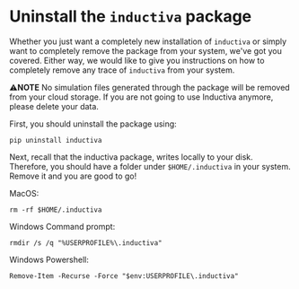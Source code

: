# Uninstall the `inductiva` package

Whether you just want a completely new installation of `inductiva` or
simply want to completely remove the package from your system, we've
got you covered. Either way, we would like to give you instructions on
how to completely remove any trace of `inductiva` from your system.

⚠️**NOTE** No simulation files generated through the package will be
removed from your cloud storage. If you are not going to use Inductiva 
anymore, please delete your data. 

First, you should uninstall the package using:

```
pip uninstall inductiva
```

Next, recall that the inductiva package, writes locally to your
disk. Therefore, you should have a folder under `$HOME/.inductiva` in
your system. Remove it and you are good to go!

MacOS:
```
rm -rf $HOME/.inductiva
```

Windows Command prompt:
```
rmdir /s /q "%USERPROFILE%\.inductiva"
```

Windows Powershell:
```
Remove-Item -Recurse -Force "$env:USERPROFILE\.inductiva"
```